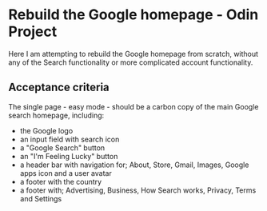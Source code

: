 # Rebuild the Google homepage - Odin Project

Here I am attempting to rebuild the Google homepage from scratch, without any of the Search functionality or more complicated account functionality.

## Acceptance criteria

The single page - easy mode - should be a carbon copy of the main Google search homepage, including:

* the Google logo
* an input field with search icon
* a "Google Search" button
* an "I'm Feeling Lucky" button
* a header bar with navigation for; About, Store, Gmail, Images, Google apps icon and a user avatar
* a footer with the country
* a footer with; Advertising, Business, How Search works, Privacy, Terms and Settings

